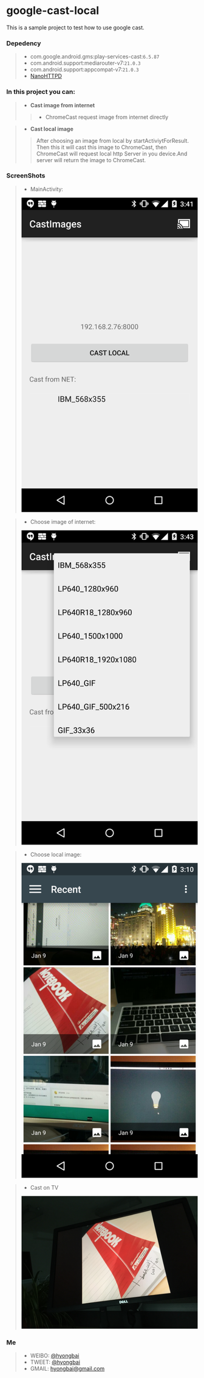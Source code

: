 # google-cast-local



This is a sample project to test how to use google cast.

### Depedency
> - com.google.android.gms:play-services-cast:`6.5.87`
> - com.android.support:mediarouter-v7:`21.0.3`
> - com.android.support:appcompat-v7:`21.0.3`
> - [NanoHTTPD](https://github.com/NanoHttpd/nanohttpd)

### In this project you can:

> - **Cast image from internet**
>> -  ChromeCast request image from internet directly

> - **Cast local image**
>> After choosing an image from local by startActiviytForResult. Then this it will cast this image to ChromeCast, then ChromeCast will request local http Server in you device.And server will return the image to ChromeCast.

### ScreenShots

> - MainActivity: 
> 
> ![image](images/ascreenshot-20150114-154148.png)

> - Choose image of internet: 
> 
> ![image](images/ascreenshot-20150114-154313.png)

> - Choose local image: 
> 
> ![image](images/ascreenshot-20150114-151016.png)

> - Cast on TV
> 
> ![image](images/tv-screenshot01.jpg)


### Me

> - WEIBO: [@hyongbai](http://weibo/hyongbai)
> - TWEET: [@hyongbai](http://twitter.com/hyongbai)
> - GMAIL: [hyongbai@gmail.com](mailto://hyongbai@gmail.com)




